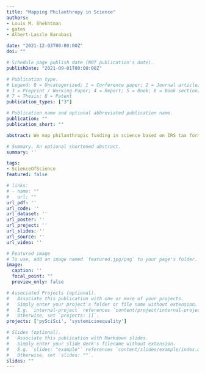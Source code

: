 ```yaml
---
title: "Mapping Philanthropy in Science"
authors:
- Louis M. Shekhtman
- gates
- Albert-Laszlo Barabasi

date: "2021-12-03T00:00:00Z"
doi: ""

# Schedule page publish date (NOT publication's date).
publishDate: "2021-09-01T00:00:00Z"

# Publication type.
# Legend: 0 = Uncategorized; 1 = Conference paper; 2 = Journal article;
# 3 = Preprint / Working Paper; 4 = Report; 5 = Book; 6 = Book section;
# 7 = Thesis; 8 = Patent
publication_types: ["3"]

# Publication name and optional abbreviated publication name.
publication: ""
publication_short: ""

abstract: We map philanthropic funding in science based on IRS tax forms from 620,325 non-profit organizations. We find that in volume and scope, philanthropic funding is comparable to federal funding for research. However, whereas federal funding is based on a few large organizations giving grants, the philanthropic ecosystem’s support for research is fragmented among many funders supporting research institutions at varying levels. Furthermore, distinctly from government grants, philanthropic funders tend to focus locally, suggesting that other criteria, beyond research excellence, play an important role in their funding decisions. Similarly, once a grant-giving relationship begins, it tends to persist in time. Finally, we discuss the policy implications of our findings for philanthropic funders, individual researchers, and for quantitative studies of philanthropy in general. 

# Summary. An optional shortened abstract.
summary: ''

tags:
- ScienceOfScience
featured: false

# links:
# - name: ""
#   url: ""
url_pdf: ''
url_code: ''
url_dataset: ''
url_poster: ''
url_project: ''
url_slides: ''
url_source: ''
url_video: ''

# Featured image
# To use, add an image named `featured.jpg/png` to your page's folder. 
image:
  caption: ''
  focal_point: ""
  preview_only: false

# Associated Projects (optional).
#   Associate this publication with one or more of your projects.
#   Simply enter your project's folder or file name without extension.
#   E.g. `internal-project` references `content/project/internal-project/index.md`.
#   Otherwise, set `projects: []`.
projects: ['pySciSci', 'systemicinequality']

# Slides (optional).
#   Associate this publication with Markdown slides.
#   Simply enter your slide deck's filename without extension.
#   E.g. `slides: "example"` references `content/slides/example/index.md`.
#   Otherwise, set `slides: ""`.
slides: ""
---
```



        



